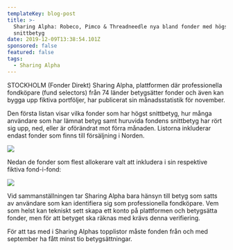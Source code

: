 ```yaml
---
templateKey: blog-post
title: >-
  Sharing Alpha: Robeco, Pimco & Threadneedle nya bland fonder med högst
  snittbetyg
date: 2019-12-09T13:38:54.101Z
sponsored: false
featured: false
tags:
  - Sharing Alpha
---
```

STOCKHOLM (Fonder Direkt) Sharing Alpha, plattformen där professionella fondköpare (fund selectors) från 74 länder betygsätter fonder och även kan bygga upp fiktiva portföljer, har publicerat sin månadsstatistik för november.



Den första listan visar vilka fonder som har högst snittbetyg, hur många användare som har lämnat betyg samt huruvida fondens snittbetyg har rört sig upp, ned, eller är oförändrat mot förra månaden. Listorna inkluderar endast fonder som finns till försäljning i Norden.

![](/img/betyg.png)

Nedan de fonder som flest allokerare valt att inkludera i sin respektive fiktiva fond-i-fond:

![](/img/populäraf.png)

Vid sammanställningen tar Sharing Alpha bara hänsyn till betyg som satts av användare som kan identifiera sig som professionella fondköpare. Vem som helst kan tekniskt sett skapa ett konto på plattformen och betygsätta fonder, men för att betyget ska räknas med krävs denna verifiering.



För att tas med i Sharing Alphas topplistor måste fonden från och med september ha fått minst tio betygsättningar.
